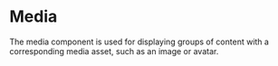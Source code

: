 # Media

The media component is used for displaying groups of content with a corresponding media asset, such as an image or avatar.
